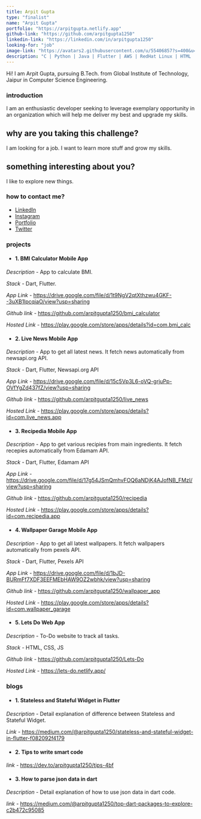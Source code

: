 ```yaml
---
title: Arpit Gupta
type: "finalist"
name: "Arpit Gupta"
portfolio: "https://arpitgupta.netlify.app"
github-link: "https://github.com/arpitgupta1250"
linkedin-link: "https://linkedin.com/in/arpitgupta1250"
looking-for: "job"
image-link: "https://avatars2.githubusercontent.com/u/55406857?s=400&u=5c972f71340cd47aed0df1f6028822c127bc867e&v=4"
description: "C | Python | Java | Flutter | AWS | RedHat Linux | HTML | CSS | SQL"
---
```



Hi! I am Arpit Gupta, pursuing B.Tech. from Global Institute of Technology, Jaipur in Computer Science Engineering.


### introduction

I am an enthusiastic developer seeking to leverage exemplary opportunity in an organization which will help me deliver my best and upgrade my skills.


## why are you taking this challenge?

I am looking for a job.
I want to learn more stuff and grow my skills.


## something interesting about you?

I like to explore new things.


### how to contact me?

- [LinkedIn](https://linkedin.com/in/arpitgupta1250)
- [Instagram](https://www.instagram.com/arpitgupta1250/)
- [Portfolio](https://arpitgupta.netlify.app)
- [Twitter](https://twitter.com/arpitgupta1250)


### projects

- #### 1. BMI Calculator Mobile App


_Description -_ App to calculate BMI.

_Stack -_ Dart, Flutter.

_App Link -_ https://drive.google.com/file/d/1t9NgV2qtXthzwu4GKF--3uXB1lpcqiaO/view?usp=sharing

_Github link -_ https://github.com/arpitgupta1250/bmi_calculator

_Hosted Link -_ https://play.google.com/store/apps/details?id=com.bmi_calc


- #### 2. Live News Mobile App


_Description -_ App to get all latest news. It fetch news automatically from newsapi.org API.

_Stack -_ Dart, Flutter, Newsapi.org API

_App Link -_ https://drive.google.com/file/d/15c5Vp3L6-oVQ-grjuPp-OVfYgZd437fZ/view?usp=sharing

_Github link -_ https://github.com/arpitgupta1250/live_news

_Hosted Link -_ https://play.google.com/store/apps/details?id=com.live_news.app


- #### 3. Recipedia Mobile App

_Description -_ App to get various recipies from main ingredients. It fetch recepies automatically from Edamam API.

_Stack -_ Dart, Flutter, Edamam API

_App Link -_ https://drive.google.com/file/d/17g54JSmQmhvFOQ6aNDjK4AJofNB_FMzI/view?usp=sharing

_Github link -_ https://github.com/arpitgupta1250/recipedia

_Hosted Link -_ https://play.google.com/store/apps/details?id=com.recipedia.app


- #### 4. Wallpaper Garage Mobile App

_Description -_ App to get all latest wallpapers. It fetch wallpapers automatically from pexels API.

_Stack -_ Dart, Flutter, Pexels API

_App Link -_ https://drive.google.com/file/d/1bJD-BURmFf7XDF3EEFMEbHAW9OZ2wbhk/view?usp=sharing

_Github link -_ https://github.com/arpitgupta1250/wallpaper_app

_Hosted Link -_ https://play.google.com/store/apps/details?id=com.wallpaper_garage


- #### 5. Lets Do Web App

_Description -_ To-Do website to track all tasks.

_Stack -_ HTML, CSS, JS

_Github link -_ https://github.com/arpitgupta1250/Lets-Do

_Hosted Link -_ https://lets-do.netlify.app/


### blogs

- #### 1. Stateless and Stateful Widget in Flutter

_Description -_ Detail explanation of difference between Stateless and Stateful Widget.

_Link -_ https://medium.com/@arpitgupta1250/stateless-and-stateful-widget-in-flutter-f082092f4179


- #### 2. Tips to write smart code

_link -_ https://dev.to/arpitgupta1250/tips-4bf


- #### 3. How to parse json data in dart

_Description -_ Detail explanation of how to use json data in dart code.

_link -_ https://medium.com/@arpitgupta1250/top-dart-packages-to-explore-c2b472c95085
